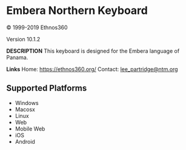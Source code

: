 Embera Northern Keyboard
========================

© 1999-2019 Ethnos360

Version 10.1.2

__DESCRIPTION__
This keyboard is designed for the Embera language of Panama.

__Links__
Home: https://ethnos360.org/
Contact: lee_partridge@ntm.org

Supported Platforms
-------------------
 * Windows
 * Macosx
 * Linux
 * Web
 * Mobile Web
 * iOS
 * Android
